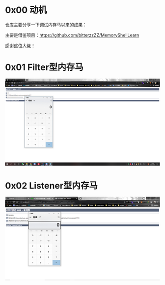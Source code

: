# 0x00 动机

仓库主要分享一下调试内存马以来的成果：

主要是借鉴项目：https://github.com/bitterzzZZ/MemoryShellLearn

感谢这位大佬！

# 0x01 Filter型内存马

![](https://github.com/NikolaGareth/MemoryShell/blob/master/img/addfilter.png)

# 0x02 Listener型内存马

![](https://github.com/NikolaGareth/MemoryShell/blob/master/img/addlistener.png)

